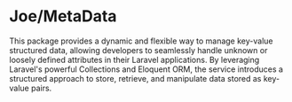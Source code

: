 # Joe/MetaData
This package provides a dynamic and flexible way to manage key-value structured data, allowing developers to seamlessly handle unknown or loosely defined attributes in their Laravel applications. By leveraging Laravel's powerful Collections and Eloquent ORM, the service introduces a structured approach to store, retrieve, and manipulate data stored as key-value pairs.


